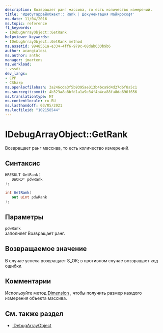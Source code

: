 ```yaml
---
description: Возвращает ранг массива, то есть количество измерений.
title: 'Идебугаррайобжект:: Rank | Документация Майкрософт'
ms.date: 11/04/2016
ms.topic: reference
f1_keywords:
- IDebugArrayObject::GetRank
helpviewer_keywords:
- IDebugArrayObject::GetRank method
ms.assetid: 9948551a-e334-4ff6-979c-08dab633b9b6
author: acangialosi
ms.author: anthc
manager: jmartens
ms.workload:
- vssdk
dev_langs:
- CPP
- CSharp
ms.openlocfilehash: 3a246cda3f5b9395ae013b4bca9d4d27d6f8a5c1
ms.sourcegitcommit: 4b323a8a8bfd1a1a9e84f4b4ca88fa8da690f656
ms.translationtype: MT
ms.contentlocale: ru-RU
ms.lasthandoff: 03/05/2021
ms.locfileid: "102158544"
---
```

# <a name="idebugarrayobjectgetrank"></a>IDebugArrayObject::GetRank
Возвращает ранг массива, то есть количество измерений.

## <a name="syntax"></a>Синтаксис

```cpp
HRESULT GetRank( 
   DWORD* pdwRank
);
```

```csharp
int GetRank(
   out uint pdwRank
);
```

## <a name="parameters"></a>Параметры
`pdwRank`\
заполняет Возвращает ранг.

## <a name="return-value"></a>Возвращаемое значение
 В случае успеха возвращает S_OK; в противном случае возвращает код ошибки.

## <a name="remarks"></a>Комментарии
 Используйте метод [Dimension](../../../extensibility/debugger/reference/idebugarrayobject-getdimensions.md) , чтобы получить размер каждого измерения объекта массива.

## <a name="see-also"></a>См. также раздел
- [IDebugArrayObject](../../../extensibility/debugger/reference/idebugarrayobject.md)
